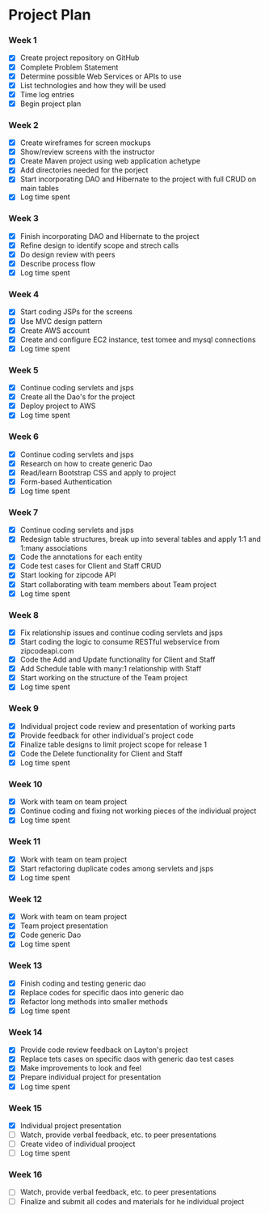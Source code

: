 # Project Plan

### Week 1
- [X] Create project repository on GitHub
- [X] Complete Problem Statement
- [X] Determine possible Web Services or APIs to use
- [X] List technologies and how they will be used
- [X] Time log entries
- [X] Begin project plan

### Week 2
- [X] Create wireframes for screen mockups
- [X] Show/review screens with the instructor
- [X] Create Maven project using web application achetype
- [X] Add directories needed for the porject
- [X] Start incorporating DAO and Hibernate to the project with full CRUD on main tables
- [X] Log time spent

### Week 3
- [X] Finish incorporating DAO and Hibernate to the project
- [X] Refine design to identify scope and strech calls
- [X] Do design review with peers
- [X] Describe process flow
- [X] Log time spent

### Week 4
- [X] Start coding JSPs for the screens
- [X] Use MVC design pattern
- [X] Create AWS account
- [X] Create and configure EC2 instance, test tomee and mysql connections
- [X] Log time spent

### Week 5
- [X] Continue coding servlets and jsps
- [X] Create all the Dao's for the project
- [X] Deploy project to AWS  
- [X] Log time spent

### Week 6
- [X] Continue coding servlets and jsps
- [X] Research on how to create generic Dao
- [X] Read/learn Bootstrap CSS and apply to project
- [X] Form-based Authentication
- [X] Log time spent

### Week 7
- [X] Continue coding servlets and jsps
- [X] Redesign table structures, break up into several tables and apply 1:1 and 1:many associations 
- [X] Code the annotations for each entity 
- [X] Code test cases for Client and Staff CRUD 
- [X] Start looking for zipcode API
- [X] Start collaborating with team members about Team project
- [X] Log time spent

### Week 8
- [X] Fix relationship issues and continue coding servlets and jsps
- [X] Start coding the logic to consume RESTful webservice from zipcodeapi.com 
- [X] Code the Add and Update functionality for Client and Staff 
- [X] Add Schedule table with many:1 relationship with Staff
- [X] Start working on the structure of the Team project
- [X] Log time spent

### Week 9
- [X] Individual project code review and presentation of working parts
- [X] Provide feedback for other individual's project code 
- [X] Finalize table designs to limit project scope for release 1
- [X] Code the Delete functionality for Client and Staff 
- [X] Log time spent

### Week 10
- [X] Work with team on team project
- [X] Continue coding and fixing not working pieces of the individual project
- [X] Log time spent

### Week 11
- [X] Work with team on team project
- [X] Start refactoring duplicate codes among servlets and jsps
- [X] Log time spent

### Week 12
- [X] Work with team on team project
- [X] Team project presentation 
- [X] Code generic Dao 
- [X] Log time spent

### Week 13
- [X] Finish coding and testing generic dao
- [X] Replace codes for specific daos into generic dao
- [X] Refactor long methods into smaller methods 
- [X] Log time spent

### Week 14
- [X] Provide code review feedback on Layton's project 
- [X] Replace tets cases on specific daos with generic dao test cases
- [X] Make improvements to look and feel
- [X] Prepare individual project for presentation
- [X] Log time spent

### Week 15
- [X] Individual project presentation
- [ ] Watch, provide verbal feedback, etc. to peer presentations
- [ ] Create video of individual prooject
- [ ] Log time spent

### Week 16
- [ ] Watch, provide verbal feedback, etc. to peer presentations
- [ ] Finalize and submit all codes and materials for he individual project
